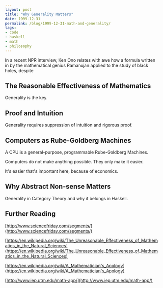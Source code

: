 ```yaml
---
layout: post
title: "Why Generality Matters"
date: 1999-12-31
permalink: /blog/1999-12-31-math-and-generality/
tags:
- code
- haskell
- math
- philosophy
---
```


In a recent NPR interview, Ken Ono relates with awe how a formula written in by the mathematical genius Ramanujan applied to the study of black holes, despite

## The Reasonable Effectiveness of Mathematics

Generality is the key.

## Proof and Intuition

Generality requires suppression of intuition and rigorous proof.

## Computers as Rube-Goldberg Machines

A CPU is a general-purpose, programmable Rube-Goldberg Machines.

Computers do not make anything possible. They only make it easier.

It's easier that's important here, because of economics.

## Why Abstract Non-sense Matters

Generality in Category Theory and why it belongs in Haskell.

## Further Reading

[http://www.sciencefriday.com/segments/](http://www.sciencefriday.com/segments/)

[https://en.wikipedia.org/wiki/The_Unreasonable_Effectiveness_of_Mathematics_in_the_Natural_Sciences](https://en.wikipedia.org/wiki/The_Unreasonable_Effectiveness_of_Mathematics_in_the_Natural_Sciences)

[https://en.wikipedia.org/wiki/A_Mathematician's_Apology](https://en.wikipedia.org/wiki/A_Mathematician's_Apology)

[http://www.iep.utm.edu/math-app/](http://www.iep.utm.edu/math-app/)
